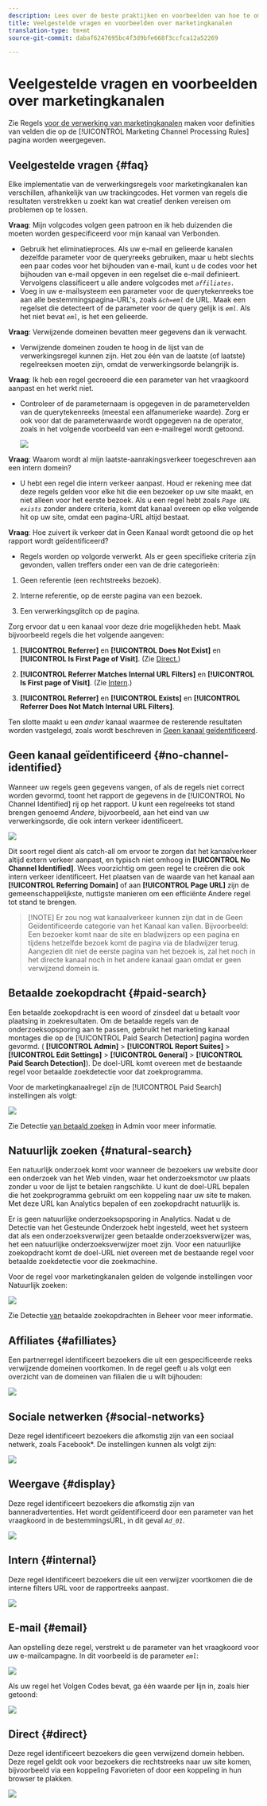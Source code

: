 ```yaml
---
description: Lees over de beste praktijken en voorbeelden van hoe te om diverse regels te bevolken u opstelling voor uw marketing kanalen kunt.
title: Veelgestelde vragen en voorbeelden over marketingkanalen
translation-type: tm+mt
source-git-commit: dabaf6247695bc4f3d9bfe668f3ccfca12a52269

---
```



# Veelgestelde vragen en voorbeelden over marketingkanalen

Zie Regels [voor de verwerking van marketingkanalen](/help/components/c-marketing-channels/c-rules.md) maken voor definities van velden die op de [!UICONTROL Marketing Channel Processing Rules] pagina worden weergegeven.

## Veelgestelde vragen {#faq}

Elke implementatie van de verwerkingsregels voor marketingkanalen kan verschillen, afhankelijk van uw trackingcodes. Het vormen van regels die resultaten verstrekken u zoekt kan wat creatief denken vereisen om problemen op te lossen.

**Vraag**: Mijn volgcodes volgen geen patroon en ik heb duizenden die moeten worden gespecificeerd voor mijn kanaal van Verbonden.

* Gebruik het eliminatieproces. Als uw e-mail en gelieerde kanalen dezelfde parameter voor de queryreeks gebruiken, maar u hebt slechts een paar codes voor het bijhouden van e-mail, kunt u de codes voor het bijhouden van e-mail opgeven in een regelset die e-mail definieert. Vervolgens classificeert u alle andere volgcodes met *`affiliates.`*
* Voeg in uw e-mailsysteem een parameter voor de querytekenreeks toe aan alle bestemmingspagina-URL&#39;s, zoals *`&ch=eml`* de URL. Maak een regelset die detecteert of de parameter voor de query gelijk is *`eml`*. Als het niet bevat *`eml`*, is het een gelieerde.

**Vraag**: Verwijzende domeinen bevatten meer gegevens dan ik verwacht.

* Verwijzende domeinen zouden te hoog in de lijst van de verwerkingsregel kunnen zijn. Het zou één van de laatste (of laatste) regelreeksen moeten zijn, omdat de verwerkingsorde belangrijk is.

**Vraag**: Ik heb een regel gecreeerd die een parameter van het vraagkoord aanpast en het werkt niet.

* Controleer of de parameternaam is opgegeven in de parametervelden van de querytekenreeks (meestal een alfanumerieke waarde). Zorg er ook voor dat de parameterwaarde wordt opgegeven na de operator, zoals in het volgende voorbeeld van een e-mailregel wordt getoond.

   ![](assets/example_email.png)

**Vraag**: Waarom wordt al mijn laatste-aanrakingsverkeer toegeschreven aan een intern domein?

* U hebt een regel die intern verkeer aanpast. Houd er rekening mee dat deze regels gelden voor elke hit die een bezoeker op uw site maakt, en niet alleen voor het eerste bezoek. Als u een regel hebt zoals *`Page URL exists`* zonder andere criteria, komt dat kanaal overeen op elke volgende hit op uw site, omdat een pagina-URL altijd bestaat.

**Vraag**: Hoe zuivert ik verkeer dat in Geen Kanaal wordt getoond die op het rapport wordt geïdentificeerd?

* Regels worden op volgorde verwerkt. Als er geen specifieke criteria zijn gevonden, vallen treffers onder een van de drie categorieën:

1. Geen referentie (een rechtstreeks bezoek).

2. Interne referentie, op de eerste pagina van een bezoek.

3. Een verwerkingsglitch op de pagina.

Zorg ervoor dat u een kanaal voor deze drie mogelijkheden hebt. Maak bijvoorbeeld regels die het volgende aangeven:

1. **[!UICONTROL Referrer]** en **[!UICONTROL Does Not Exist]** en **[!UICONTROL Is First Page of Visit]**. (Zie [Direct.](/help/components/c-marketing-channels/c-faq.md))

2. **[!UICONTROL Referrer Matches Internal URL Filters]** en **[!UICONTROL Is First page of Visit]**. (Zie [Intern](/help/components/c-marketing-channels/c-faq.md).)

3. **[!UICONTROL Referrer]** en **[!UICONTROL Exists]** en **[!UICONTROL Referrer Does Not Match Internal URL Filters]**.

Ten slotte maakt u een *ander* kanaal waarmee de resterende resultaten worden vastgelegd, zoals wordt beschreven in [Geen kanaal geïdentificeerd](/help/components/c-marketing-channels/c-faq.md#no-channel-identified).

## Geen kanaal geïdentificeerd {#no-channel-identified}

Wanneer uw regels geen gegevens vangen, of als de regels niet correct worden gevormd, toont het rapport de gegevens in de [!UICONTROL No Channel Identified] rij op het rapport. U kunt een regelreeks tot stand brengen genoemd *Andere*, bijvoorbeeld, aan het eind van uw verwerkingsorde, die ook intern verkeer identificeert.

![](assets/example_other.png)

Dit soort regel dient als catch-all om ervoor te zorgen dat het kanaalverkeer altijd extern verkeer aanpast, en typisch niet omhoog in **[!UICONTROL No Channel Identified]**. Wees voorzichtig om geen regel te creëren die ook intern verkeer identificeert. Het plaatsen van de waarde van het kanaal aan **[!UICONTROL Referring Domain]** of aan **[!UICONTROL Page URL]** zijn de gemeenschappelijkste, nuttigste manieren om een efficiënte Andere regel tot stand te brengen.

>[!NOTE] Er zou nog wat kanaalverkeer kunnen zijn dat in de Geen Geïdentificeerde categorie van het Kanaal kan vallen. Bijvoorbeeld: Een bezoeker komt naar de site en bladwijzers op een pagina en tijdens hetzelfde bezoek komt de pagina via de bladwijzer terug. Aangezien dit niet de eerste pagina van het bezoek is, zal het noch in het directe kanaal noch in het andere kanaal gaan omdat er geen verwijzend domein is.

## Betaalde zoekopdracht {#paid-search}

Een betaalde zoekopdracht is een woord of zinsdeel dat u betaalt voor plaatsing in zoekresultaten. Om de betaalde regels van de onderzoeksopsporing aan te passen, gebruikt het marketing kanaal montages die op de [!UICONTROL Paid Search Detection] pagina worden gevormd. ( **[!UICONTROL Admin]** > **[!UICONTROL Report Suites]** > **[!UICONTROL Edit Settings]** > **[!UICONTROL General]** > **[!UICONTROL Paid Search Detection]**). De doel-URL komt overeen met de bestaande regel voor betaalde zoekdetectie voor dat zoekprogramma.

Voor de marketingkanaalregel zijn de [!UICONTROL Paid Search] instellingen als volgt:

![](assets/example_paid_search.png)

Zie Detectie [van betaald zoeken](https://docs.adobe.com/content/help/en/analytics/admin/admin-tools/paid-search-detection/paid-search-detection.html) in Admin voor meer informatie.

## Natuurlijk zoeken {#natural-search}

Een natuurlijk onderzoek komt voor wanneer de bezoekers uw website door een onderzoek van het Web vinden, waar het onderzoeksmotor uw plaats zonder u voor de lijst te betalen rangschikte. U kunt de doel-URL bepalen die het zoekprogramma gebruikt om een koppeling naar uw site te maken. Met deze URL kan Analytics bepalen of een zoekopdracht natuurlijk is.

Er is geen natuurlijke onderzoeksopsporing in Analytics. Nadat u de Detectie van het Gesteunde Onderzoek hebt ingesteld, weet het systeem dat als een onderzoeksverwijzer geen betaalde onderzoeksverwijzer was, het een natuurlijke onderzoeksverwijzer moet zijn. Voor een natuurlijke zoekopdracht komt de doel-URL niet overeen met de bestaande regel voor betaalde zoekdetectie voor die zoekmachine.

Voor de regel voor marketingkanalen gelden de volgende instellingen voor Natuurlijk zoeken:

![](assets/example_natural_search.png)

Zie Detectie [van](https://docs.adobe.com/content/help/en/analytics/admin/admin-tools/paid-search-detection/paid-search-detection.html) betaalde zoekopdrachten in Beheer voor meer informatie.

## Affiliates {#afilliates}

Een partnerregel identificeert bezoekers die uit een gespecificeerde reeks verwijzende domeinen voortkomen. In de regel geeft u als volgt een overzicht van de domeinen van filialen die u wilt bijhouden:

![](assets/example_affiliates.png)

## Sociale netwerken {#social-networks}

Deze regel identificeert bezoekers die afkomstig zijn van een sociaal netwerk, zoals Facebook*. De instellingen kunnen als volgt zijn:

![](assets/example_social.png)

## Weergave {#display}

Deze regel identificeert bezoekers die afkomstig zijn van banneradvertenties. Het wordt geïdentificeerd door een parameter van het vraagkoord in de bestemmingsURL, in dit geval *`Ad_01`*.

![](assets/example_display.png)

## Intern {#internal}

Deze regel identificeert bezoekers die uit een verwijzer voortkomen die de interne filters URL voor de rapportreeks aanpast.

![](assets/example_internal.png)

## E-mail {#email}

Aan opstelling deze regel, verstrekt u de parameter van het vraagkoord voor uw e-mailcampagne. In dit voorbeeld is de parameter *`eml`*:

![](assets/example_email.png)

Als uw regel het Volgen Codes bevat, ga één waarde per lijn in, zoals hier getoond:

![](assets/tracking_code.png)

## Direct {#direct}

Deze regel identificeert bezoekers die geen verwijzend domein hebben. Deze regel geldt ook voor bezoekers die rechtstreeks naar uw site komen, bijvoorbeeld via een koppeling Favorieten of door een koppeling in hun browser te plakken.

![](assets/example_direct.png)


